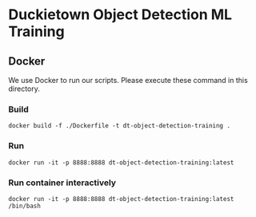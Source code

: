 # Duckietown Object Detection ML Training
## Docker
We use Docker to run our scripts. Please execute these command in this directory.
### Build
`docker build -f ./Dockerfile -t dt-object-detection-training .`
### Run
`docker run -it -p 8888:8888 dt-object-detection-training:latest`

### Run container interactively
`docker run -it -p 8888:8888 dt-object-detection-training:latest /bin/bash`